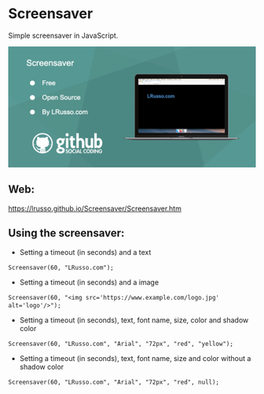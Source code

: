 # Screensaver

Simple screensaver in JavaScript.

![alt screenshot](https://raw.githubusercontent.com/lrusso/Screensaver/master/Screensaver.png)

## Web:

https://lrusso.github.io/Screensaver/Screensaver.htm

## Using the screensaver:

* Setting a timeout (in seconds) and a text

```
Screensaver(60, "LRusso.com");
```

* Setting a timeout (in seconds) and a image

```
Screensaver(60, "<img src='https://www.example.com/logo.jpg' alt='logo'/>");
```

* Setting a timeout (in seconds), text, font name, size, color and shadow color

```
Screensaver(60, "LRusso.com", "Arial", "72px", "red", "yellow");
```

* Setting a timeout (in seconds), text, font name, size and color without a shadow color

```
Screensaver(60, "LRusso.com", "Arial", "72px", "red", null);
```


